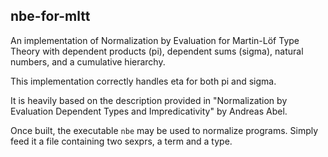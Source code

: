 ## nbe-for-mltt

An implementation of Normalization by Evaluation for Martin-Löf Type
Theory with dependent products (pi), dependent sums (sigma),
natural numbers, and a cumulative hierarchy.

This implementation correctly handles eta for both pi and sigma.

It is heavily based on the description provided in "Normalization by
Evaluation Dependent Types and Impredicativity" by Andreas Abel.

Once built, the executable `nbe` may be used to normalize programs.
Simply feed it a file containing two sexprs, a term and a type.
